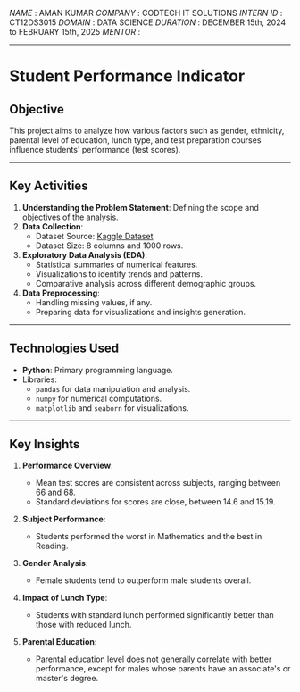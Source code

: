 *NAME* : AMAN KUMAR
*COMPANY* :  CODTECH IT SOLUTIONS
*INTERN ID* : CT12DS3015
*DOMAIN* : DATA SCIENCE
*DURATION* : DECEMBER 15th, 2024 to FEBRUARY 15th, 2025
*MENTOR* :    

---

# Student Performance Indicator

## Objective
This project aims to analyze how various factors such as gender, ethnicity, parental level of education, lunch type, and test preparation courses influence students' performance (test scores).

---

## Key Activities
1. **Understanding the Problem Statement**: Defining the scope and objectives of the analysis.
2. **Data Collection**:
   - Dataset Source: [Kaggle Dataset](https://www.kaggle.com/datasets/spscientist/students-performance-in-exams)
   - Dataset Size: 8 columns and 1000 rows.
3. **Exploratory Data Analysis (EDA)**:
   - Statistical summaries of numerical features.
   - Visualizations to identify trends and patterns.
   - Comparative analysis across different demographic groups.
4. **Data Preprocessing**:
   - Handling missing values, if any.
   - Preparing data for visualizations and insights generation.

---

## Technologies Used
- **Python**: Primary programming language.
- Libraries:
  - `pandas` for data manipulation and analysis.
  - `numpy` for numerical computations.
  - `matplotlib` and `seaborn` for visualizations.

---

## Key Insights
1. **Performance Overview**:
   - Mean test scores are consistent across subjects, ranging between 66 and 68.
   - Standard deviations for scores are close, between 14.6 and 15.19.

2. **Subject Performance**:
   - Students performed the worst in Mathematics and the best in Reading.

3. **Gender Analysis**:
   - Female students tend to outperform male students overall.

4. **Impact of Lunch Type**:
   - Students with standard lunch performed significantly better than those with reduced lunch.

5. **Parental Education**:
   - Parental education level does not generally correlate with better performance, except for males whose parents have an associate's or master's degree.

